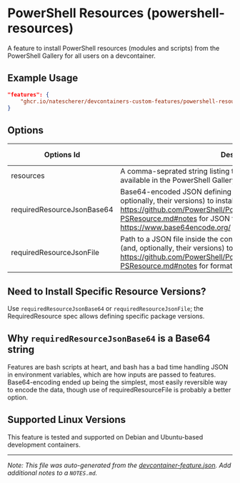 
# PowerShell Resources (powershell-resources)

A feature to install PowerShell resources (modules and scripts) from the PowerShell Gallery for all users on a devcontainer.

## Example Usage

```json
"features": {
    "ghcr.io/natescherer/devcontainers-custom-features/powershell-resources:1": {}
}
```

## Options

| Options Id | Description | Type | Default Value |
|-----|-----|-----|-----|
| resources | A comma-seprated string listing the names of one or more resources available in the PowerShell Gallery to install. | string | - |
| requiredResourceJsonBase64 | Base64-encoded JSON defining one or more resources (and, optionally, their versions) to install. See https://github.com/PowerShell/PowerShellGet/blob/master/help/Install-PSResource.md#notes for JSON format, and use a tool like https://www.base64encode.org/ to encode. | string | - |
| requiredResourceJsonFile | Path to a JSON file inside the container defining one or more resources (and, optionally, their versions) to install. See https://github.com/PowerShell/PowerShellGet/blob/master/help/Install-PSResource.md#notes for format of this file. | string | - |

## Need to Install Specific Resource Versions?

Use `requiredResourceJsonBase64` or `requiredResourceJsonFile`; the RequiredResource spec allows defining specific package versions.

## Why `requiredResourceJsonBase64` is a Base64 string

Features are bash scripts at heart, and bash has a bad time handling JSON in environment variables, which are how inputs are passed to features. Base64-encoding ended up being the simplest, most easily reversible way to encode the data, though use of requiredResourceFile is probably a better option.

## Supported Linux Versions

This feature is tested and supported on Debian and Ubuntu-based development containers.


---

_Note: This file was auto-generated from the [devcontainer-feature.json](https://github.com/natescherer/devcontainers-custom-features/blob/main/src/powershell-resources/devcontainer-feature.json).  Add additional notes to a `NOTES.md`._
